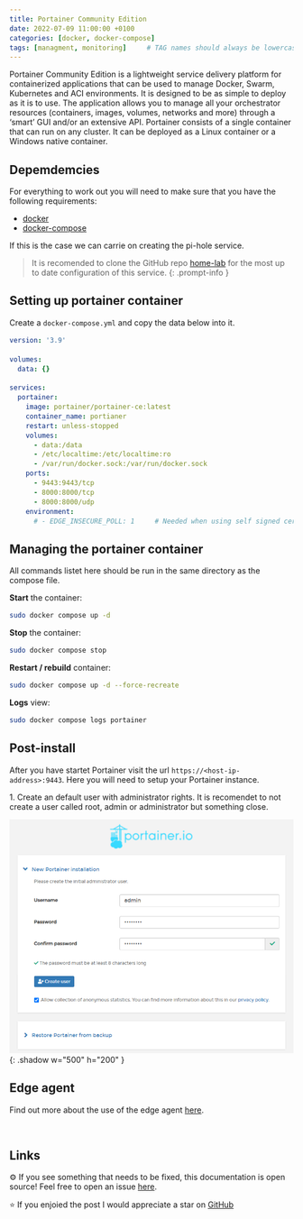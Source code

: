 ```yaml
---
title: Portainer Community Edition
date: 2022-07-09 11:00:00 +0100
categories: [docker, docker-compose]
tags: [managment, monitoring]     # TAG names should always be lowercase
---
```


Portainer Community Edition is a lightweight service delivery platform for containerized applications that can be used to manage Docker, Swarm, Kubernetes and ACI environments. It is designed to be as simple to deploy as it is to use. The application allows you to manage all your orchestrator resources (containers, images, volumes, networks and more) through a ‘smart’ GUI and/or an extensive API.
Portainer consists of a single container that can run on any cluster. It can be deployed as a Linux container or a Windows native container.

## Depemdemcies

For everything to work out you will need to make sure that you have the following requirements:

* [docker](https://docs.docker.com/get-docker/)
* [docker-compose](https://docs.docker.com/compose/install/compose-plugin/)

If this is the case we can carrie on creating the pi-hole service.


> It is recomended to clone the GitHub repo [home-lab](https://github.com/r3dspace/home-lab) for the most up to date configuration of this service. 
{: .prompt-info }

## Setting up portainer container

Create a `docker-compose.yml` and copy the data below into it. 

```yml
version: '3.9'

volumes:
  data: {}

services:
  portainer:
    image: portainer/portainer-ce:latest
    container_name: portianer
    restart: unless-stopped
    volumes:
      - data:/data
      - /etc/localtime:/etc/localtime:ro
      - /var/run/docker.sock:/var/run/docker.sock
    ports:
      - 9443:9443/tcp
      - 8000:8000/tcp
      - 8000:8000/udp
    environment:
      # - EDGE_INSECURE_POLL: 1     # Needed when using self signed cert with edge agent
```

## Managing the portainer container

All commands listet here should be run in the same directory as the compose file. 

<b>Start</b> the container:

```bash
sudo docker compose up -d
```

<b>Stop</b> the container:

```bash
sudo docker compose stop
```

<b>Restart / rebuild</b> container:

```bash
sudo docker compose up -d --force-recreate
```

<b>Logs</b> view:

```bash
sudo docker compose logs portainer
```

## Post-install

After you have startet Portainer visit the url `https://<host-ip-address>:9443`. Here you will need to setup your Portainer instance.

1. Create an default user with administrator rights. It is recomendet to not create a user called root, admin or administrator but something close. 

![setup initial user](/assets/img/portainer-initial-user-setup.png){: .shadow w="500" h="200" }


## Edge agent

Find out more about the use of the edge agent [here](https://downloads.portainer.io/edge_agent_guide.pdf).

<br>

## Links

⚙️ If you see something that needs to be fixed, this documentation is open source! Feel free to open an issue [here](https://github.com/r3dspace/r3dspace.github.io).

⭐ If you enjoied the post I would appreciate a star on [GitHub](https://github.com/r3dspace)